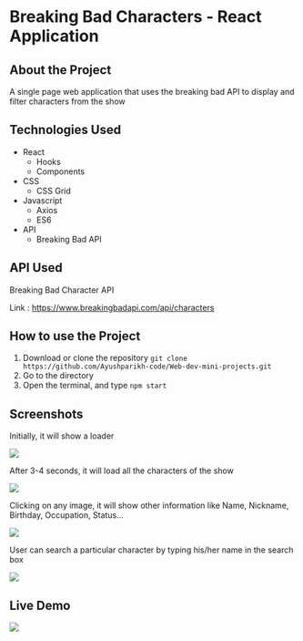 # Breaking Bad Characters - React Application   

## About the Project
A single page web application that uses the breaking bad API to display and filter characters from the show

## Technologies Used

- React
  - Hooks
  - Components
- CSS
  - CSS Grid
- Javascript
  - Axios
  - ES6
- API
  - Breaking Bad API


## API Used
Breaking Bad Character API

Link : https://www.breakingbadapi.com/api/characters

## How to use the Project

1. Download or clone the repository `git clone https://github.com/Ayushparikh-code/Web-dev-mini-projects.git`
2. Go to the directory
3. Open the terminal, and type `npm start`


## Screenshots

<p>Initially, it will show a loader</p>

<img src="https://github.com/khushi-purwar/Web-dev-mini-projects/blob/dev-kp/breaking-bad-characters/Screenshots/ss3.png" />

<p>After 3-4 seconds, it will load all the characters of the show</p>

<img src="https://github.com/khushi-purwar/Web-dev-mini-projects/blob/dev-kp/breaking-bad-characters/Screenshots/ss1.png" />

<p>Clicking on any image, it will show other information like Name, Nickname, Birthday, Occupation, Status...</p>

<img src="https://github.com/khushi-purwar/Web-dev-mini-projects/blob/dev-kp/breaking-bad-characters/Screenshots/ss2.png" />

<p>User can search a particular character by typing his/her name in the search box</p>

<img src="https://github.com/khushi-purwar/Web-dev-mini-projects/blob/dev-kp/breaking-bad-characters/Screenshots/ss4.png" />


## Live Demo

<img src="https://github.com/khushi-purwar/Web-dev-mini-projects/blob/dev-kp/breaking-bad-characters/Screenshots/demo.gif" />
